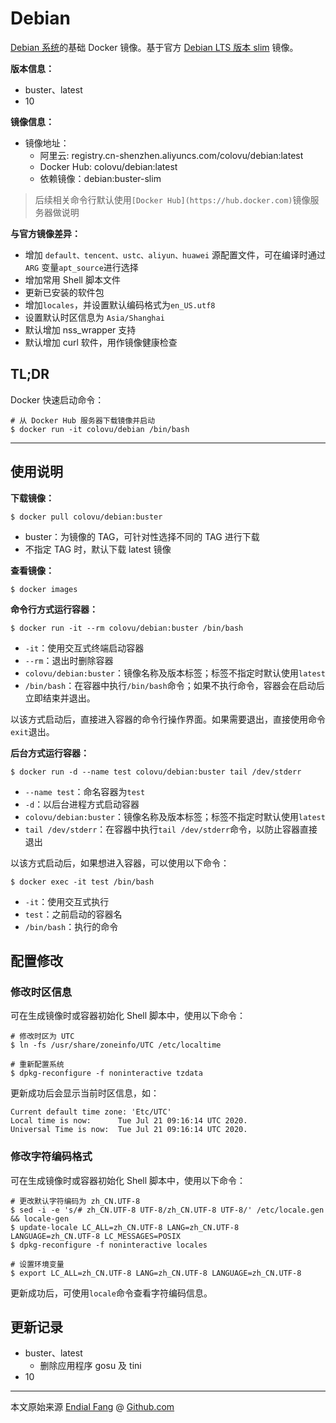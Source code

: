 # Debian

[Debian 系统](https://www.debian.org/)的基础 Docker 镜像。基于官方 [Debian LTS 版本 slim](https://hub.docker.com/_/debian) 镜像。

**版本信息：**

- buster、latest
- 10

**镜像信息：**

* 镜像地址：
  * 阿里云: registry.cn-shenzhen.aliyuncs.com/colovu/debian:latest
  * Docker Hub: colovu/debian:latest
  * 依赖镜像：debian:buster-slim

> 后续相关命令行默认使用`[Docker Hub](https://hub.docker.com)`镜像服务器做说明

**与官方镜像差异：**

- 增加 `default、tencent、ustc、aliyun、huawei` 源配置文件，可在编译时通过 `ARG` 变量`apt_source`进行选择
- 增加常用 Shell 脚本文件
- 更新已安装的软件包
- 增加`locales`，并设置默认编码格式为`en_US.utf8`
- 设置默认时区信息为 `Asia/Shanghai`
- 默认增加 nss_wrapper 支持
- 默认增加 curl 软件，用作镜像健康检查


## TL;DR

Docker 快速启动命令：

```shell
# 从 Docker Hub 服务器下载镜像并启动
$ docker run -it colovu/debian /bin/bash
```



---



## 使用说明

**下载镜像：**

```shell
$ docker pull colovu/debian:buster
```

- buster：为镜像的 TAG，可针对性选择不同的 TAG 进行下载
- 不指定 TAG 时，默认下载 latest 镜像

**查看镜像：**

```shell
$ docker images
```

**命令行方式运行容器：**

```shell
$ docker run -it --rm colovu/debian:buster /bin/bash
```

- `-it`：使用交互式终端启动容器
- `--rm`：退出时删除容器
- `colovu/debian:buster`：镜像名称及版本标签；标签不指定时默认使用`latest`
- `/bin/bash`：在容器中执行`/bin/bash`命令；如果不执行命令，容器会在启动后立即结束并退出。

以该方式启动后，直接进入容器的命令行操作界面。如果需要退出，直接使用命令`exit`退出。

**后台方式运行容器：**

```shell
$ docker run -d --name test colovu/debian:buster tail /dev/stderr
```

- `--name test`：命名容器为`test`
- `-d`：以后台进程方式启动容器
- `colovu/debian:buster`：镜像名称及版本标签；标签不指定时默认使用`latest`
- `tail /dev/stderr`：在容器中执行`tail /dev/stderr`命令，以防止容器直接退出



以该方式启动后，如果想进入容器，可以使用以下命令：

```shell
$ docker exec -it test /bin/bash
```

- `-it`：使用交互式执行
- `test`：之前启动的容器名
- `/bin/bash`：执行的命令


## 配置修改

### 修改时区信息

可在生成镜像时或容器初始化 Shell 脚本中，使用以下命令：

```shell
# 修改时区为 UTC
$ ln -fs /usr/share/zoneinfo/UTC /etc/localtime

# 重新配置系统
$ dpkg-reconfigure -f noninteractive tzdata
```

更新成功后会显示当前时区信息，如：

```shell
Current default time zone: 'Etc/UTC'
Local time is now:      Tue Jul 21 09:16:14 UTC 2020.
Universal Time is now:  Tue Jul 21 09:16:14 UTC 2020.
```



### 修改字符编码格式

可在生成镜像时或容器初始化 Shell 脚本中，使用以下命令：

``` shell
# 更改默认字符编码为 zh_CN.UTF-8
$ sed -i -e 's/# zh_CN.UTF-8 UTF-8/zh_CN.UTF-8 UTF-8/' /etc/locale.gen && locale-gen
$ update-locale LC_ALL=zh_CN.UTF-8 LANG=zh_CN.UTF-8 LANGUAGE=zh_CN.UTF-8 LC_MESSAGES=POSIX
$ dpkg-reconfigure -f noninteractive locales

# 设置环境变量
$ export LC_ALL=zh_CN.UTF-8 LANG=zh_CN.UTF-8 LANGUAGE=zh_CN.UTF-8
```

更新成功后，可使用`locale`命令查看字符编码信息。


## 更新记录

- buster、latest
  + 删除应用程序 gosu 及 tini
- 10


----

本文原始来源 [Endial Fang](https://github.com/colovu) @ [Github.com](https://github.com)

